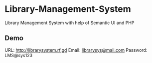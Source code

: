 # Library-Management-System
Library Management System with help of Semantic UI and PHP

## Demo 
URL: http://librarysystem.rf.gd
Email: librarysys@mail.com
Password: LMS@sys123

